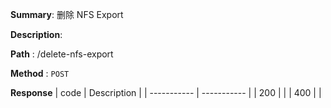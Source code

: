 **Summary**: 删除 NFS Export

**Description**:

**Path** : /delete-nfs-export

**Method** : `POST`

**Response**
| code      | Description |
| ----------- | ----------- |
|  200   |       |
|  400   |       |

